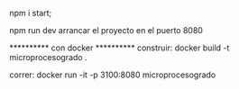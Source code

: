 npm i start;

npm run dev arrancar el proyecto en el puerto 8080



********** con docker  **********
construir:
docker build -t microprocesogrado .

correr:
docker run -it -p 3100:8080 microprocesogrado

